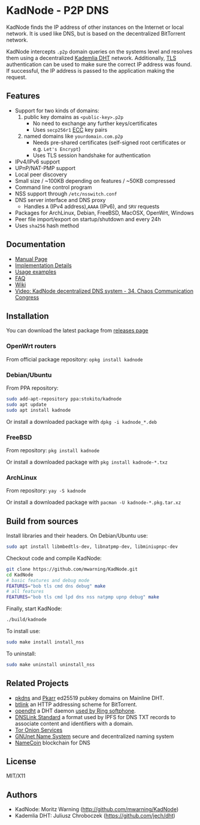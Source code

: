 # KadNode - P2P DNS

KadNode finds the IP address of other instances on the Internet or local network.
It is used like DNS, but is based on the decentralized BitTorrent network.

KadNode intercepts `.p2p` domain queries on the systems level and resolves them using a decentralized [Kademlia DHT](https://en.wikipedia.org/wiki/Kademlia) network.
Additionally, [TLS](https://en.wikipedia.org/wiki/Transport_Layer_Security) authentication can be used to make sure the correct IP address was found.
If successful, the IP address is passed to the application making the request.


## Features

* Support for two kinds of domains:
  1. public key domains as `<public-key>.p2p`
     * No need to exchange any further keys/certificates
     * Uses `secp256r1` [ECC](https://en.wikipedia.org/wiki/Elliptic-curve_cryptography) key pairs
  2. named domains like `yourdomain.com.p2p`
     * Needs pre-shared certificates (self-signed root certificates or e.g. `Let's Encrypt`)
     * Uses TLS session handshake for authentication
* IPv4/IPv6 support
* UPnP/NAT-PMP support
* Local peer discovery
* Small size / ~100KB depending on features / ~50KB compressed
* Command line control program
* NSS support through `/etc/nsswitch.conf`
* DNS server interface and DNS proxy
  * Handles `A` (IPv4 address),`AAAA` (IPv6), and `SRV` requests
* Packages for ArchLinux, Debian, FreeBSD, MacOSX, OpenWrt, Windows
* Peer file import/export on startup/shutdown and every 24h
* Uses `sha256` hash method


## Documentation

- [Manual Page](misc/manpage.md)
- [Implementation Details](misc/implementation.md)
- [Usage examples](misc/examples.md)
- [FAQ](misc/faq.md)
- [Wiki](https://github.com/mwarning/KadNode/wiki/)
- [Video: KadNode decentralized DNS system - 34. Chaos Communication Congress](https://www.youtube.com/watch?v=DFFNEoEYItE)


## Installation
You can download the latest package from [releases page](https://github.com/mwarning/KadNode/releases/latest/)


### OpenWrt routers
From official package repository:
`opkg install kadnode`


### Debian/Ubuntu
From PPA repository:
```sh
sudo add-apt-repository ppa:stokito/kadnode
sudo apt update
sudo apt install kadnode
```

Or install a downloaded package with `dpkg -i kadnode_*.deb`


### FreeBSD
From repository: `pkg install kadnode`

Or install a downloaded package with `pkg install kadnode-*.txz`


### ArchLinux
From repository: `yay -S kadnode`

Or install a downloaded package with `pacman -U kadnode-*.pkg.tar.xz`


## Build from sources
Install libraries and their headers. On Debian/Ubuntu use:
```sh
sudo apt install libmbedtls-dev, libnatpmp-dev, libminiupnpc-dev
```

Checkout code and compile KadNode:
```sh
git clone https://github.com/mwarning/KadNode.git
cd KadNode
# basic features and debug mode
FEATURES="bob tls cmd dns debug" make
# all features
FEATURES="bob tls cmd lpd dns nss natpmp upnp debug" make
```

Finally, start KadNode:

```sh
./build/kadnode
```

To install use:
```sh
sudo make install install_nss
```
To uninstall:
```sh
sudo make uninstall uninstall_nss
```


## Related Projects

* [pkdns](https://github.com/pubky/pkdns) and [Pkarr](https://github.com/pubky/pkarr) ed25519 pubkey domains on Mainline DHT.
* [btlink](https://github.com/anacrolix/btlink) an HTTP addressing scheme for BitTorrent.
* [opendht](https://github.com/savoirfairelinux/opendht/wiki) a DHT daemon [used by Ring softphone](https://blog.savoirfairelinux.com/en-ca/2015/ring-opendht-a-distributed-hash-table/). 
* [DNSLink Standard](https://dnslink.org/) a format used by IPFS for DNS TXT records to associate content and identifiers with a domain.
* [Tor Onion Services](https://en.wikipedia.org/wiki/.onion)
* [GNUnet Name System](https://gnunet.org/) secure and decentralized naming system
* [NameCoin](https://www.namecoin.org/) blockchain for DNS


## License

  MIT/X11


## Authors

  * KadNode: Moritz Warning (http://github.com/mwarning/KadNode)
  * Kademlia DHT: Juliusz Chroboczek (https://github.com/jech/dht)
